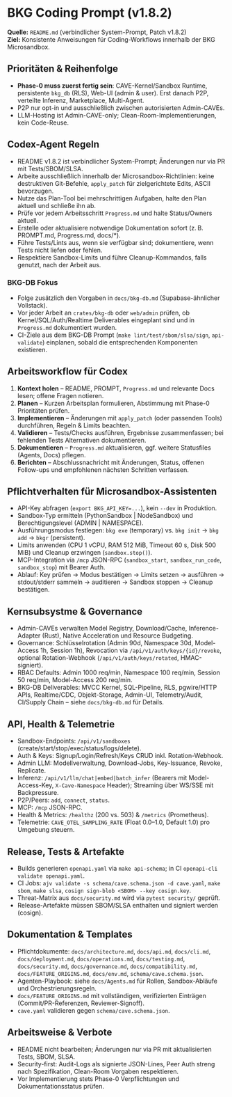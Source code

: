 # BKG Coding Prompt (v1.8.2)

**Quelle:** `README.md` (verbindlicher System-Prompt, Patch v1.8.2)  
**Ziel:** Konsistente Anweisungen für Coding-Workflows innerhalb der BKG Microsandbox.

## Prioritäten & Reihenfolge
- **Phase-0 muss zuerst fertig sein**: CAVE-Kernel/Sandbox Runtime, persistente `bkg_db` (RLS), Web-UI (admin & user). Erst danach P2P, verteilte Inferenz, Marketplace, Multi-Agent.
- P2P nur opt-in und ausschließlich zwischen autorisierten Admin-CAVEs.
- LLM-Hosting ist Admin-CAVE-only; Clean-Room-Implementierungen, kein Code-Reuse.

## Codex-Agent Regeln
- README v1.8.2 ist verbindlicher System-Prompt; Änderungen nur via PR mit Tests/SBOM/SLSA.
- Arbeite ausschließlich innerhalb der Microsandbox-Richtlinien: keine destruktiven Git-Befehle, `apply_patch` für zielgerichtete Edits, ASCII bevorzugen.
- Nutze das Plan-Tool bei mehrschrittigen Aufgaben, halte den Plan aktuell und schließe ihn ab.
- Prüfe vor jedem Arbeitsschritt `Progress.md` und halte Status/Owners aktuell.
- Erstelle oder aktualisiere notwendige Dokumentation sofort (z. B. PROMPT.md, Progress.md, docs/*).
- Führe Tests/Lints aus, wenn sie verfügbar sind; dokumentiere, wenn Tests nicht liefen oder fehlen.
- Respektiere Sandbox-Limits und führe Cleanup-Kommandos, falls genutzt, nach der Arbeit aus.

### BKG-DB Fokus
- Folge zusätzlich den Vorgaben in `docs/bkg-db.md` (Supabase-ähnlicher Vollstack).  
- Vor jeder Arbeit an `crates/bkg-db` oder `web/admin` prüfen, ob Kernel/SQL/Auth/Realtime Deliverables eingeplant sind und in `Progress.md` dokumentiert wurden.  
- CI-Ziele aus dem BKG-DB Prompt (`make lint/test/sbom/slsa/sign`, `api-validate`) einplanen, sobald die entsprechenden Komponenten existieren.

## Arbeitsworkflow für Codex
1. **Kontext holen** – README, PROMPT, `Progress.md` und relevante Docs lesen; offene Fragen notieren.
2. **Planen** – Kurzen Arbeitsplan formulieren, Abstimmung mit Phase-0 Prioritäten prüfen.
3. **Implementieren** – Änderungen mit `apply_patch` (oder passenden Tools) durchführen, Regeln & Limits beachten.
4. **Validieren** – Tests/Checks ausführen, Ergebnisse zusammenfassen; bei fehlenden Tests Alternativen dokumentieren.
5. **Dokumentieren** – `Progress.md` aktualisieren, ggf. weitere Statusfiles (Agents, Docs) pflegen.
6. **Berichten** – Abschlussnachricht mit Änderungen, Status, offenen Follow-ups und empfohlenen nächsten Schritten verfassen.

## Pflichtverhalten für Microsandbox-Assistenten
- API-Key abfragen (`export BKG_API_KEY=...`), kein `--dev` in Produktion.
- Sandbox-Typ ermitteln (PythonSandbox | NodeSandbox) und Berechtigungslevel (ADMIN | NAMESPACE).
- Ausführungsmodus festlegen: `bkg exe` (temporary) vs. `bkg init` → `bkg add` → `bkgr` (persistent).
- Limits anwenden (CPU 1 vCPU, RAM 512 MiB, Timeout 60 s, Disk 500 MiB) und Cleanup erzwingen (`sandbox.stop()`).
- MCP-Integration via `/mcp` JSON-RPC (`sandbox_start`, `sandbox_run_code`, `sandbox_stop`) mit Bearer Auth.
- Ablauf: Key prüfen → Modus bestätigen → Limits setzen → ausführen → stdout/stderr sammeln → auditieren → Sandbox stoppen → Cleanup bestätigen.

## Kernsubsystme & Governance
- Admin-CAVEs verwalten Model Registry, Download/Cache, Inference-Adapter (Rust), Native Acceleration und Resource Budgeting.
- Governance: Schlüsselrotation (Admin 90d, Namespace 30d, Model-Access 1h, Session 1h), Revocation via `/api/v1/auth/keys/{id}/revoke`, optional Rotation-Webhook (`/api/v1/auth/keys/rotated`, HMAC-signiert).
- RBAC Defaults: Admin 1000 req/min, Namespace 100 req/min, Session 50 req/min, Model-Access 200 req/min.
- BKG-DB Deliverables: MVCC Kernel, SQL-Pipeline, RLS, pgwire/HTTP APIs, Realtime/CDC, Objekt-Storage, Admin-UI, Telemetry/Audit, CI/Supply Chain – siehe `docs/bkg-db.md` für Details.

## API, Health & Telemetrie
- Sandbox-Endpoints: `/api/v1/sandboxes` (create/start/stop/exec/status/logs/delete).
- Auth & Keys: Signup/Login/Refresh/Keys CRUD inkl. Rotation-Webhook.
- Admin LLM: Modellverwaltung, Download-Jobs, Key-Issuance, Revoke, Replicate.
- Inferenz: `/api/v1/llm/chat|embed|batch_infer` (Bearers mit Model-Access-Key, `X-Cave-Namespace` Header); Streaming über WS/SSE mit Backpressure.
- P2P/Peers: `add`, `connect`, `status`.
- MCP: `/mcp` JSON-RPC.
- Health & Metrics: `/healthz` (200 vs. 503) & `/metrics` (Prometheus).
- Telemetrie: `CAVE_OTEL_SAMPLING_RATE` (Float 0.0–1.0, Default 1.0) pro Umgebung steuern.

## Release, Tests & Artefakte
- Builds generieren `openapi.yaml` via `make api-schema`; in CI `openapi-cli validate openapi.yaml`.
- CI Jobs: `ajv validate -s schema/cave.schema.json -d cave.yaml`, `make sbom`, `make slsa`, `cosign sign-blob <SBOM> --key cosign.key`.
- Threat-Matrix aus `docs/security.md` wird via `pytest security/` geprüft.
- Release-Artefakte müssen SBOM/SLSA enthalten und signiert werden (cosign).

## Dokumentation & Templates
- Pflichtdokumente: `docs/architecture.md`, `docs/api.md`, `docs/cli.md`, `docs/deployment.md`, `docs/operations.md`, `docs/testing.md`, `docs/security.md`, `docs/governance.md`, `docs/compatibility.md`, `docs/FEATURE_ORIGINS.md`, `docs/env.md`, `schema/cave.schema.json`.
- Agenten-Playbook: siehe `docs/Agents.md` für Rollen, Sandbox-Abläufe und Orchestrierungsregeln.
- `docs/FEATURE_ORIGINS.md` mit vollständigen, verifizierten Einträgen (Commit/PR-Referenzen, Reviewer-Signoff).
- `cave.yaml` validieren gegen `schema/cave.schema.json`.

## Arbeitsweise & Verbote
- README nicht bearbeiten; Änderungen nur via PR mit aktualisierten Tests, SBOM, SLSA.
- Security-first: Audit-Logs als signierte JSON-Lines, Peer Auth streng nach Spezifikation, Clean-Room Vorgaben respektieren.
- Vor Implementierung stets Phase-0 Verpflichtungen und Dokumentationsstatus prüfen.
